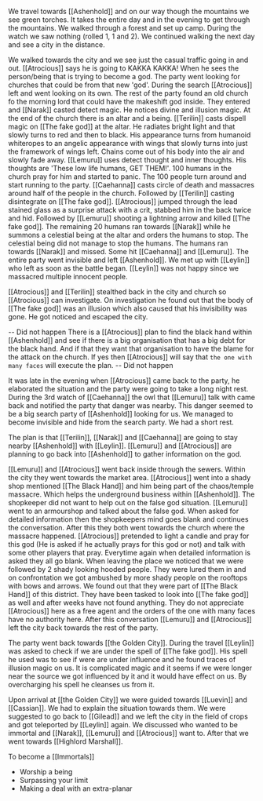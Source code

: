 We travel towards [[Ashenhold]] and on our way though the mountains we see green torches. It takes the entire day and in the evening to get through the mountains. We walked through a forest and set up camp. During the watch we saw nothing (rolled 1, 1 and 2). We continued walking the next day and see a city in the distance.

We walked towards the city and we see just the casual traffic going in and out. [[Atrocious]] says he is going to KAKKA KAKKA! When he sees the person/being that is trying to become a god. The party went looking for churches that could be from that new 'god'. During the search [[Atrocious]] left and went looking on its own. The rest of the party found an old church fo the morning lord that could have the makeshift god inside. They entered and [[Narak]] casted detect magic. He notices divine and illusion magic. At the end of the church there is an altar and a being. [[Terilin]] casts dispell magic on [[The fake god]] at the altar. He radiates bright light and that slowly turns to red and then to black. His appearance turns from humanoid whiteropes to an angelic appearance with wings that slowly turns into just the framework of wings left. Chains come out of his body into the air and slowly fade away. [[Lemuru]] uses detect thought and inner thoughts. His thoughts are 'These low life humans, GET THEM!'. 100 humans in the church pray for him and started to panic. The 100 people turn around and start running to the party. [[Caehanna]] casts circle of death and massacres around half of the people in the church. Followed by [[Terilin]] casting disintegrate on [[The fake god]]. [[Atrocious]] jumped through the lead stained glass as a surprise attack with a crit, stabbed him in the back twice and hid. Followed by [[Lemuru]] shooting a lightning arrow and killed [[The fake god]]. The remaining 20 humans ran towards [[Narak]] while he summons a celestial being at the altar and orders the humans to stop. The celestial being did not manage to stop the humans. The humans ran towards [[Narak]] and missed. Some hit [[Caehanna]] and [[Lemuru]]. The entire party went invisible and left [[Ashenhold]]. We met up with [[Leylin]] who left as soon as the battle began. [[Leylin]] was not happy since we massacred multiple innocent people.

[[Atrocious]] and [[Terilin]] stealthed back in the city and church so [[Atrocious]] can investigate. On investigation he found out that the body of [[The fake god]] was an illusion which also caused that his invisibility was gone. He got noticed and escaped the city.

-- Did not happen
There is a [[Atrocious]] plan to find the black hand within [[Ashenhold]] and see if there is a big organisation that has a big debt for the black hand. And if that they want that organisation to have the blame for the attack on the church. If yes then [[Atrocious]] will say that `the one with many faces` will execute the plan.
-- Did not happen

It was late in the evening when [[Atrocious]] came back to the party, he elaborated the situation and the party were going to take a long night rest. During the 3rd watch of [[Caehanna]] the owl that [[Lemuru]] talk with came back and notified the party that danger was nearby. This danger seemed to be a big search party of [[Ashenhold]] looking for us. We managed to become invisible and hide from the search party. We had a short rest. 

The plan is that [[Terilin]], [[Narak]] and [[Caehanna]] are going to stay nearby [[Ashenhold]] with [[Leylin]]. [[Lemuru]] and [[Atrocious]] are planning to go back into [[Ashenhold]] to gather information on the god. 

[[Lemuru]] and [[Atrocious]] went back inside through the sewers. Within the city they went towards the market area. [[Atrocious]] went into a shady shop mentioned [[The Black Hand]] and him being part of the chaos/temple massacre. Which helps the underground business within [[Ashenhold]]. The shopkeeper did not want to help out on the false god situation. [[Lemuru]] went to an armourshop and talked about the false god. When asked for detailed information then the shopkeepers mind goes blank and continues the conversation. After this they both went towards the church where the massacre happened. [[Atrocious]] pretended to light a candle and pray for this god (He is asked if he actually prays for this god or not) and talk with some other players that pray. Everytime again when detailed information is asked they all go blank. When leaving the place we noticed that we were followed by 2 shady looking hooded people. They were lured them in and on confrontation we got ambushed by more shady people on the rooftops with bows and arrows. We found out that they were part of [[The Black Hand]] of this district. They have been tasked to look into [[The fake god]] as well and after weeks have not found anything. They do not appreciate [[Atrocious]] here as a free agent and the orders of the one with many faces have no authority here. After this conversation [[Lemuru]] and [[Atrocious]] left the city back towards the rest of the party. 

The party went back towards [[the Golden City]]. During the travel [[Leylin]] was asked to check if we are under the spell of [[The fake god]]. His spell he used was to see if were are under influence and he found traces of illusion magic on us. It is complicated magic and it seems if we were longer near the source we got influenced by it and it would have effect on us. By overcharging his spell he cleanses us from it. 

Upon arrival at [[the Golden City]] we were guided towards [[Luevin]] and [[Cassian]]. We had to explain the situation towards them. We were suggested to go back to [[Gilead]] and we left the city in the field of crops and got teleported by [[Leylin]] again. We discussed who wanted to be immortal and [[Narak]], [[Lemuru]] and [[Atrocious]] want to. After that we went towards [[Highlord Marshall]]. 

To become a [[Immortals]]
- Worship a being
- Surpassing your limit
- Making a deal with an extra-planar